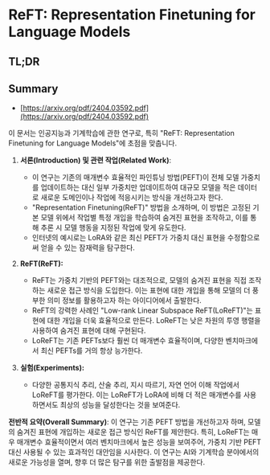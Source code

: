 # ReFT: Representation Finetuning for Language Models
## TL;DR
## Summary
- [https://arxiv.org/pdf/2404.03592.pdf](https://arxiv.org/pdf/2404.03592.pdf)

이 문서는 인공지능과 기계학습에 관한 연구로, 특히 "ReFT: Representation Finetuning for Language Models"에 초점을 맞춥니다.

1. **서론(Introduction) 및 관련 작업(Related Work)**:
    - 이 연구는 기존의 매개변수 효율적인 파인튜닝 방법(PEFT)이 전체 모델 가중치를 업데이트하는 대신 일부 가중치만 업데이트하여 대규모 모델을 적은 데이터로 새로운 도메인이나 작업에 적응시키는 방식을 개선하고자 한다.
    - "Representation Finetuning(ReFT)" 방법을 소개하며, 이 방법은 고정된 기본 모델 위에서 작업별 특정 개입을 학습하여 숨겨진 표현을 조작하고, 이를 통해 추론 시 모델 행동을 지정된 작업에 맞게 유도한다.
    - 인터넷의 예시로는 LoRA와 같은 최신 PEFT가 가중치 대신 표현을 수정함으로써 얻을 수 있는 잠재력을 탐구한다.

2. **ReFT(ReFT):**
    - ReFT는 가중치 기반의 PEFT와는 대조적으로, 모델의 숨겨진 표현을 직접 조작하는 새로운 접근 방식을 도입한다. 이는 표현에 대한 개입을 통해 모델의 더 풍부한 의미 정보를 활용하고자 하는 아이디어에서 출발한다.
    - ReFT의 강력한 사례인 "Low-rank Linear Subspace ReFT(LoReFT)"는 표현에 대한 개입을 더욱 효율적으로 만든다. LoReFT는 낮은 차원의 투영 행렬을 사용하여 숨겨진 표현에 대해 구현된다.
    - LoReFT는 기존 PEFTs보다 훨씬 더 매개변수 효율적이며, 다양한 벤치마크에서 최신 PEFTs를 거의 항상 능가한다.

3. **실험(Experiments):**
    - 다양한 공통지식 추리, 산술 추리, 지시 따르기, 자연 언어 이해 작업에서 LoReFT를 평가한다. 이는 LoReFT가 LoRA에 비해 더 적은 매개변수를 사용하면서도 최상의 성능을 달성한다는 것을 보여준다.

**전반적 요약(Overall Summary)**:
이 연구는 기존 PEFT 방법을 개선하고자 하며, 모델의 숨겨진 표현에 개입하는 새로운 접근 방식인 ReFT를 제안한다. 특히, LoReFT는 매우 매개변수 효율적이면서 여러 벤치마크에서 높은 성능을 보여주어, 가중치 기반 PEFT 대신 사용될 수 있는 효과적인 대안임을 시사한다. 이 연구는 AI와 기계학습 분야에서의 새로운 가능성을 열며, 향후 더 많은 탐구를 위한 출발점을 제공한다.
